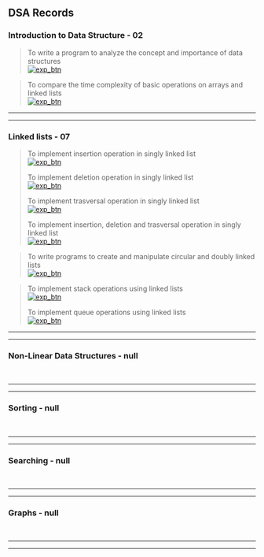 ## **DSA Records**

### **Introduction to Data Structure - 02**
> To write a program to analyze the concept and importance of data structures  
[![exp_btn](https://img.shields.io/badge/Experiment_01-%23000000.svg?style=for-the-badge&logo=DataStax&logoColor=FF7139)](experiments/1.md)

> To compare the time complexity of basic operations on arrays and linked lists  
[![exp_btn](https://img.shields.io/badge/Experiment_02-%23000000.svg?style=for-the-badge&logo=DataStax&logoColor=FF7139)](experiments/2.md)

---
---

### **Linked lists - 07**
> To implement insertion operation in singly linked list  
[![exp_btn](https://img.shields.io/badge/Experiment_03-%23000000.svg?style=for-the-badge&logo=DataStax&logoColor=FF7139)](experiments/3.md)
>
> To implement deletion operation in singly linked list  
[![exp_btn](https://img.shields.io/badge/Experiment_04-%23000000.svg?style=for-the-badge&logo=DataStax&logoColor=FF7139)](experiments/4.md)
>
> To implement trasversal operation in singly linked list  
[![exp_btn](https://img.shields.io/badge/Experiment_05-%23000000.svg?style=for-the-badge&logo=DataStax&logoColor=FF7139)](experiments/5.md)
>
> To implement insertion, deletion and trasversal operation in singly linked list  
[![exp_btn](https://img.shields.io/badge/Experiment_06-%23000000.svg?style=for-the-badge&logo=DataStax&logoColor=FF7139)](experiments/6.md)

> To write programs to create and manipulate circular and doubly linked lists  
[![exp_btn](https://img.shields.io/badge/Experiment_07-%23000000.svg?style=for-the-badge&logo=DataStax&logoColor=FF7139)](experiments/7.md)

> To implement stack operations using linked lists  
[![exp_btn](https://img.shields.io/badge/Experiment_08-%23000000.svg?style=for-the-badge&logo=DataStax&logoColor=FF7139)](experiments/8.md)
>
> To implement queue operations using linked lists  
[![exp_btn](https://img.shields.io/badge/Experiment_09-%23000000.svg?style=for-the-badge&logo=DataStax&logoColor=FF7139)](experiments/9.md)

---
---

### **Non-Linear Data Structures - null**
<br>

---
---

### **Sorting - null**
<br>

---
---

### **Searching - null**
<br>

---
---

### **Graphs - null**
<br>

---
---